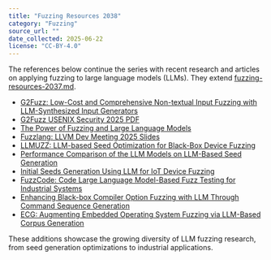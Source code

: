 ```yaml
---
title: "Fuzzing Resources 2038"
category: "Fuzzing"
source_url: ""
date_collected: 2025-06-22
license: "CC-BY-4.0"
---
```


The references below continue the series with recent research and articles on applying fuzzing to large language models (LLMs). They extend [fuzzing-resources-2037.md](fuzzing-resources-2037.md).

- [G2Fuzz: Low-Cost and Comprehensive Non-textual Input Fuzzing with LLM-Synthesized Input Generators](https://arxiv.org/abs/2501.19282)
- [G2Fuzz USENIX Security 2025 PDF](https://daoyuan14.github.io/papers/USENIX25_G2Fuzz.pdf)
- [The Power of Fuzzing and Large Language Models](https://www.carolemieux.com/20240414_fuzzllms_sbftkeynote.pdf)
- [Fuzzlang: LLVM Dev Meeting 2025 Slides](https://llvm.org/devmtg/2025-03/slides/fuzzlang.pdf)
- [LLMUZZ: LLM-based Seed Optimization for Black-Box Device Fuzzing](https://ieeexplore.ieee.org/document/10945143)
- [Performance Comparison of the LLM Models on LLM-Based Seed Generation](https://ieeexplore.ieee.org/document/10929957)
- [Initial Seeds Generation Using LLM for IoT Device Fuzzing](https://ieeexplore.ieee.org/document/10710191)
- [FuzzCode: Code Large Language Model-Based Fuzz Testing for Industrial Systems](https://ieeexplore.ieee.org/document/11028927)
- [Enhancing Black-box Compiler Option Fuzzing with LLM Through Command Sequence Generation](https://ieeexplore.ieee.org/document/10771447)
- [ECG: Augmenting Embedded Operating System Fuzzing via LLM-Based Corpus Generation](https://ieeexplore.ieee.org/document/10745813)

These additions showcase the growing diversity of LLM fuzzing research, from seed generation optimizations to industrial applications.
